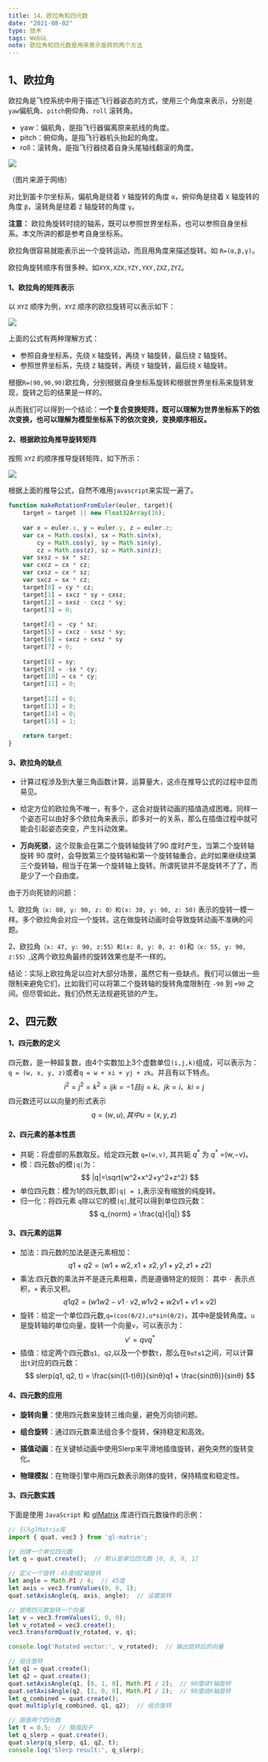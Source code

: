 ```yaml
---
title: 14、欧拉角和四元数
date: "2021-08-02"
type: 技术
tags: WebGL
note: 欧拉角和四元数是用来表示旋转的两个方法
---
```


## 1、欧拉角
欧拉角是飞控系统中用于描述飞行器姿态的方式，使用三个角度来表示，分别是`yaw`偏航角、`pitch`俯仰角、`roll` 滚转角。
+ yaw：偏航角，是指飞行器偏离原来航线的角度。
+ pitch：俯仰角，是指飞行器机头抬起的角度。
+ roll：滚转角，是指飞行器绕着自身头尾轴线翻滚的角度。

<img src='../../images/webgl/欧拉角.png' style='    max-width: 100%!important;
    margin: 0;' />

（图片来源于网络）

对比到笛卡尔坐标系，偏航角是绕着 `Y` 轴旋转的角度 `α`，俯仰角是绕着 `X` 轴旋转的角度 `β`，滚转角是绕着 `Z` 轴旋转的角度 `γ`。

**注意：** 欧拉角旋转时绕的轴系，既可以参照世界坐标系，也可以参照自身坐标系。本文所讲的都是参考自身坐标系。

欧拉角很容易就能表示出一个旋转运动，而且用角度来描述旋转。如 `R=(α,β,γ)`。

欧拉角旋转顺序有很多种。如`XYX,XZX,YZY,YXY,ZXZ,ZYZ`。

#### 1、欧拉角的矩阵表示

以 `XYZ` 顺序为例，`XYZ` 顺序的欧拉旋转可以表示如下：

<img src='../../images/webgl/Euler_angles1.svg' />

上面的公式有两种理解方式：
+ 参照自身坐标系，先绕 `X` 轴旋转，再绕 `Y` 轴旋转，最后绕 `Z` 轴旋转。
+ 参照世界坐标系，先绕 `Z` 轴旋转，再绕 `Y` 轴旋转，最后绕 `X` 轴旋转。

根据`R=(90,90,90)`欧拉角，分别根据自身坐标系旋转和根据世界坐标系来旋转发现，旋转之后的结果是一样的。


从而我们可以得到一个结论：**一个复合变换矩阵，既可以理解为世界坐标系下的依次变换，也可以理解为模型坐标系下的依次变换，变换顺序相反。**

#### 2、根据欧拉角推导旋转矩阵
按照 `XYZ` 的顺序推导旋转矩阵，如下所示：

<img src='../../images/webgl/Euler_angles2.svg' style='    max-width: 100%!important;
    margin: 0;' />

根据上面的推导公式，自然不难用`javascript`来实现一遍了。
```js
function makeRotationFromEuler(euler, target){
    target = target || new Float32Array(16);
    
    var x = euler.x, y = euler.y, z = euler.z;
    var cx = Math.cos(x), sx = Math.sin(x),
        cy = Math.cos(y), sy = Math.sin(y),
        cz = Math.cos(z), sz = Math.sin(z);
    var sxsz = sx * sz;
    var cxcz = cx * cz;
    var cxsz = cx * sz;
    var sxcz = sx * cz;
    target[0] = cy * cz;
    target[1] = sxcz * sy + cxsz;
    target[2] = sxsz - cxcz * sy;
    target[3] = 0;
    
    target[4] = -cy * sz;
    target[5] = cxcz - sxsz * sy;
    target[6] = sxcz + cxsz * sy
    target[7] = 0;
    
    target[8] = sy;
    target[9] = -sx * cy;
    target[10] = cx * cy;
    target[11] = 0;
    
    target[12] = 0;
    target[13] = 0;
    target[14] = 0;
    target[15] = 1;
    
    return target;
}
```

#### 3、欧拉角的缺点

+ 计算过程涉及到大量三角函数计算，运算量大，这点在推导公式的过程中显而易见。
+ 给定方位的欧拉角不唯一，有多个，这会对旋转动画的插值造成困难。同样一个姿态可以由好多个欧拉角来表示，即多对一的关系，那么在插值过程中就可能会引起姿态突变，产生抖动效果。

+ **万向死锁**，这个现象会在第二个旋转轴旋转了90 度时产生，当第二个旋转轴旋转 90 度时，会导致第三个旋转轴和第一个旋转轴重合，此时如果继续绕第三个旋转轴，相当于在第一个旋转轴上旋转。所谓死锁并不是旋转不了了，而是少了一个自由度。

由于万向死锁的问题：

1、欧拉角`（x: 80, y: 90, z: 0）和(x: 30, y: 90, z: 50)` 表示的旋转一模一样。多个欧拉角会对应一个旋转。这在做旋转动画时会导致旋转动画不准确的问题。

2、欧拉角`（x: 47, y: 90, z:55）和(x: 8, y: 0, z: 0)`和`（x: 55, y: 90, z:55）`,这两个欧拉角最终的旋转效果也是不一样的。

结论：实际上欧拉角足以应对大部分场景，虽然它有一些缺点。我们可以做出一些限制来避免它们，比如我们可以将第二个旋转轴的旋转角度限制在  `-90` 到 `+90` 之间。但尽管如此，我们仍然无法规避死锁的产生。

## 2、四元数

#### 1、四元数的定义

四元数，是一种超复数，由4个实数加上3个虚数单位`(i,j,k)`组成，可以表示为：`q = (w, x, y, z)`或者`q = w + xi + yj + zk`。并且有以下特点。
$$
{i^2}= j^2 = k^2  = ijk = -1
且ij=k、jk=i、ki=j
$$
四元数还可以以向量的形式表示
$$
    q = (w, u), 其中u = (x, y, z)
$$
#### 2、四元素的基本性质
+ 共轭：将虚部的系数取反。给定四元数 `q=(w,v)`, 其共轭 $q^*$ 为 $q^*$ =(w,−v)。
+ 模：四元数`q`的模`|q|`为：
$$
    |q|=\sqrt{w^2+x^2+y^2+z^2}
$$
+ 单位四元数：模为1的四元数,即`|q| = 1`,表示没有缩放的纯旋转。
+ 归一化：将四元素 `q`除以它的模`|q|`,就可以得到单位四元数：
$$
    q_{norm} = \frac{q}{|q|}
$$
#### 3、四元素的运算
+ 加法：四元数的加法是逐元素相加：
$$
q1+q2 = (w1+w2, x1+x2, y1+y2, z1+z2)
$$
+ 乘法:四元数的乘法并不是逐元素相乘，而是遵循特定的规则：
其中 `⋅` 表示点积，`×` 表示叉积。
$$
q1q2 = (w1w2-v1 \cdot v2, w1v2+w2v1+v1 × v2)
$$
+ 旋转：给定一个单位四元数,`q=(cos(θ/2),u*sin(θ/2)`，其中`θ`是旋转角度。`u`是旋转轴的单位向量，旋转一个向量`v`，可以表示为：
$$
    v' = qvq^*
$$
+ 插值：给定两个四元数`q1, q2`,以及一个参数`t`，那么在`0≤t≤1`之间，可以计算出`t`对应的四元数：
$$
slerp(q1, q2, t) = \frac{sin((1-t)θ)}{sinθ}q1 + \frac{sin(tθ)}{sinθ}
$$


#### 4、四元数的应用
+ **旋转向量**：使用四元数来旋转三维向量，避免万向锁问题。

+ **组合旋转**：通过四元数乘法组合多个旋转，保持稳定和高效。

+ **插值动画**：在关键帧动画中使用Slerp来平滑地插值旋转，避免突然的旋转变化。

+ **物理模拟**：在物理引擎中用四元数表示刚体的旋转，保持精度和稳定性。
#### 3、四元数实践
下面是使用 `JavaScript` 和 [glMatrix](https://github.com/toji/gl-matrix/blob/master/src/quat.js) 库进行四元数操作的示例：

```js
// 引入glMatrix库
import { quat, vec3 } from 'gl-matrix';

// 创建一个单位四元数
let q = quat.create();  // 默认是单位四元数 [0, 0, 0, 1]

// 定义一个旋转：45度绕Z轴旋转
let angle = Math.PI / 4;  // 45度
let axis = vec3.fromValues(0, 0, 1);
quat.setAxisAngle(q, axis, angle);  // 设置旋转

// 使用四元数旋转一个向量
let v = vec3.fromValues(1, 0, 0);
let v_rotated = vec3.create();
vec3.transformQuat(v_rotated, v, q);

console.log('Rotated vector:', v_rotated);  // 输出旋转后的向量

// 组合旋转
let q1 = quat.create();
let q2 = quat.create();
quat.setAxisAngle(q1, [0, 1, 0], Math.PI / 2);  // 90度绕Y轴旋转
quat.setAxisAngle(q2, [1, 0, 0], Math.PI / 2);  // 90度绕X轴旋转
let q_combined = quat.create();
quat.multiply(q_combined, q1, q2);  // 组合旋转

// 插值两个四元数
let t = 0.5;  // 插值因子
let q_slerp = quat.create();
quat.slerp(q_slerp, q1, q2, t);
console.log('Slerp result:', q_slerp);

```